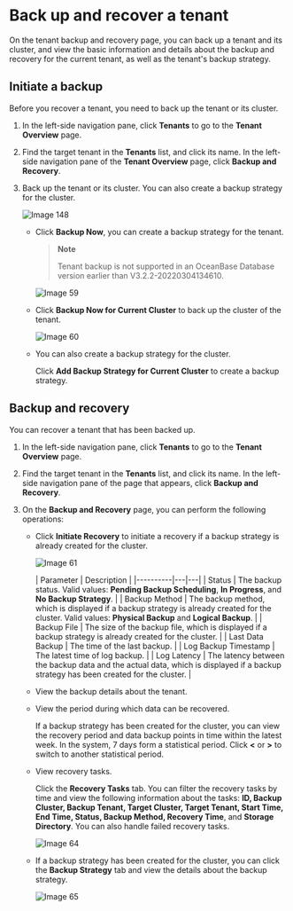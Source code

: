 Back up and recover a tenant
===========================

On the tenant backup and recovery page, you can back up a tenant and its cluster, and view the basic information and details about the backup and recovery for the current tenant, as well as the tenant's backup strategy.

Initiate a backup
-------------------------

Before you recover a tenant, you need to back up the tenant or its cluster.

1. In the left-side navigation pane, click **Tenants** to go to the **Tenant Overview** page.

2. Find the target tenant in the **Tenants** list, and click its name. In the left-side navigation pane of the **Tenant Overview** page, click **Backup and Recovery**.

3. Back up the tenant or its cluster. You can also create a backup strategy for the cluster.

   ![Image 148](https://obbusiness-private.oss-cn-shanghai.aliyuncs.com/doc/img/ocp/%E5%A4%87%E4%BB%BD%E7%AD%96%E7%95%A5.png)

   * Click **Backup Now**, you can create a backup strategy for the tenant.

      > **Note**
      >
      > Tenant backup is not supported in an OceanBase Database version earlier than V3.2.2-20220304134610.

      ![Image 59](https://obbusiness-private.oss-cn-shanghai.aliyuncs.com/doc/img/ocp/%E5%A4%87%E4%BB%BD%E5%9F%BA%E7%A1%80%E4%BF%A1%E6%81%AF.png)

   * Click **Backup Now for Current Cluster** to back up the cluster of the tenant.

      ![Image 60](https://obbusiness-private.oss-cn-shanghai.aliyuncs.com/doc/img/ocp/%E9%9B%86%E7%BE%A4%E7%AB%8B%E5%8D%B3%E5%A4%87%E4%BB%BD.png)

   * You can also create a backup strategy for the cluster.

      Click **Add Backup Strategy for Current Cluster** to create a backup strategy.

Backup and recovery
-------------------------

You can recover a tenant that has been backed up.

1. In the left-side navigation pane, click **Tenants** to go to the **Tenant Overview** page.

2. Find the target tenant in the **Tenants** list, and click its name. In the left-side navigation pane of the page that appears, click **Backup and Recovery**.

3. On the **Backup and Recovery** page, you can perform the following operations:

   * Click **Initiate Recovery** to initiate a recovery if a backup strategy is already created for the cluster.

        ![Image 61](https://obbusiness-private.oss-cn-shanghai.aliyuncs.com/doc/img/ocp/%E5%A4%87%E4%BB%BD%E6%81%A2%E5%A4%8D2.png)

        | Parameter | Description |
        |----------|---|---|
        | Status | The backup status. Valid values: **Pending Backup Scheduling**, **In Progress**, and **No Backup Strategy**.  |
        | Backup Method | The backup method, which is displayed if a backup strategy is already created for the cluster. Valid values: **Physical Backup** and **Logical Backup**.  |
        | Backup File | The size of the backup file, which is displayed if a backup strategy is already created for the cluster.  |
        | Last Data Backup | The time of the last backup.  |
        | Log Backup Timestamp | The latest time of log backup.  |
        | Log Latency | The latency between the backup data and the actual data, which is displayed if a backup strategy has been created for the cluster.  |

   * View the backup details about the tenant.

   * View the period during which data can be recovered.

      If a backup strategy has been created for the cluster, you can view the recovery period and data backup points in time within the latest week. In the system, 7 days form a statistical period. Click **<** or **>** to switch to another statistical period.

   * View recovery tasks.

      Click the **Recovery Tasks** tab. You can filter the recovery tasks by time and view the following information about the tasks: **ID, Backup Cluster, Backup Tenant, Target Cluster, Target Tenant, Start Time, End Time, Status, Backup Method, Recovery Time**, and **Storage Directory**. You can also handle failed recovery tasks.

      ![Image 64](https://obbusiness-private.oss-cn-shanghai.aliyuncs.com/doc/img/ocp/%E7%A7%9F%E6%88%B7%E6%81%A2%E5%A4%8D%E4%BB%BB%E5%8A%A12.png)

   * If a backup strategy has been created for the cluster, you can click the **Backup Strategy** tab and view the details about the backup strategy.

        ![Image 65](https://obbusiness-private.oss-cn-shanghai.aliyuncs.com/doc/img/ocp/%E5%A4%87%E4%BB%BD%E8%AE%BE%E7%BD%AE.png)

